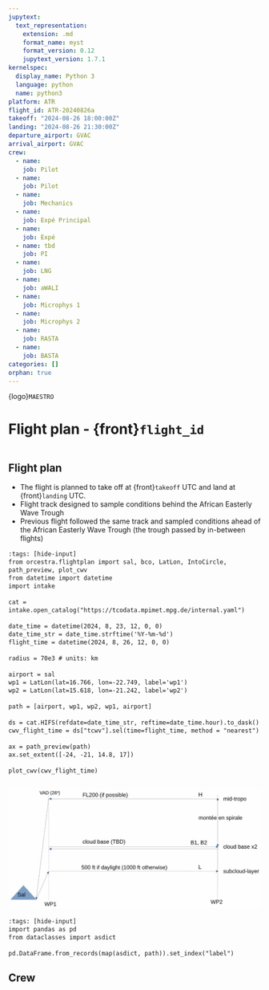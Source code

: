 ```yaml
---
jupytext:
  text_representation:
    extension: .md
    format_name: myst
    format_version: 0.12
    jupytext_version: 1.7.1
kernelspec:
  display_name: Python 3
  language: python
  name: python3
platform: ATR
flight_id: ATR-20240826a
takeoff: "2024-08-26 18:00:00Z"
landing: "2024-08-26 21:30:00Z"
departure_airport: GVAC
arrival_airport: GVAC
crew:
  - name: 
    job: Pilot
  - name: 
    job: Pilot
  - name: 
    job: Mechanics
  - name: 
    job: Expé Principal
  - name: 
    job: Expé 
  - name: tbd
    job: PI
  - name: 
    job: LNG
  - name: 
    job: aWALI
  - name: 
    job: Microphys 1
  - name: 
    job: Microphys 2
  - name: 
    job: RASTA
  - name: 
    job: BASTA
categories: []
orphan: true
---
```


{logo}`MAESTRO`

# Flight plan - {front}`flight_id`

```{badges}
```

## Flight plan
* The flight is planned to take off at {front}`takeoff` UTC and land at {front}`landing` UTC.
* Flight track designed to sample conditions behind the African Easterly Wave Trough
* Previous flight followed the same track and sampled conditions ahead of the African Easterly Wave Trough (the trough passed by in-between flights)

```{code-cell} python3
:tags: [hide-input]
from orcestra.flightplan import sal, bco, LatLon, IntoCircle, path_preview, plot_cwv
from datetime import datetime
import intake

cat = intake.open_catalog("https://tcodata.mpimet.mpg.de/internal.yaml")

date_time = datetime(2024, 8, 23, 12, 0, 0)
date_time_str = date_time.strftime('%Y-%m-%d')
flight_time = datetime(2024, 8, 26, 12, 0, 0)

radius = 70e3 # units: km

airport = sal
wp1 = LatLon(lat=16.766, lon=-22.749, label='wp1')
wp2 = LatLon(lat=15.618, lon=-21.242, label='wp2')

path = [airport, wp1, wp2, wp1, airport]

ds = cat.HIFS(refdate=date_time_str, reftime=date_time.hour).to_dask()
cwv_flight_time = ds["tcwv"].sel(time=flight_time, method = "nearest")

ax = path_preview(path)
ax.set_extent([-24, -21, 14.8, 17])

plot_cwv(cwv_flight_time)


```
![Flight Levels](./LEVELS-ATR-20240826a.jpg)

<!-- * SAFIRE Flight Plan submitted to Air Traffic Control (ATC)

![Page 1](./SAFIRE-ATR-20240813b.png) -->

```{code-cell} python3
:tags: [hide-input]
import pandas as pd
from dataclasses import asdict

pd.DataFrame.from_records(map(asdict, path)).set_index("label")
```

## Crew

```{crew}
```